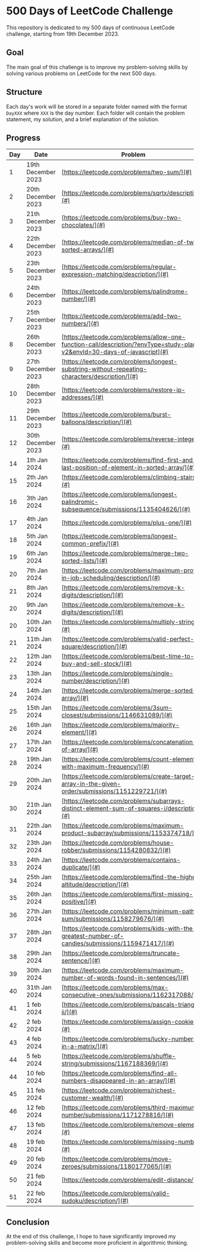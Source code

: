 # 500 Days of LeetCode Challenge

This repository is dedicated to my 500 days of continuous LeetCode challenge, starting from 19th December 2023.

## Goal

The main goal of this challenge is to improve my problem-solving skills by solving various problems on LeetCode for the next 500 days.

## Structure

Each day's work will be stored in a separate folder named with the format `DayXXX` where `XXX` is the day number. Each folder will contain the problem statement, my solution, and a brief explanation of the solution.

## Progress

| Day | Date               | Problem                                                                                                                   | Solution                                           |
|-----|--------------------|---------------------------------------------------------------------------------------------------------------------------|----------------------------------------------------|
| 1   | 19th December 2023 | [https://leetcode.com/problems/two-sum/](#)                                                                               | [https://github.com/silahpapa/leetcode-challenges/blob/main/day-1/index.php](#) |
| 2   | 20th December 2023 | [https://leetcode.com/problems/sqrtx/description/](#)                                                                     | [https://github.com/silahpapa/leetcode-challenges/blob/main/day-2/index.php](#) |
| 3   | 21th December 2023 | [https://leetcode.com/problems/buy-two-chocolates/](#)                                                                    | [https://github.com/silahpapa/leetcode-challenges/tree/main/week1/day-3](#) |
| 4   | 22th December 2023 | [https://leetcode.com/problems/median-of-two-sorted-arrays/](#)                                                           | [https://github.com/silahpapa/leetcode-challenges/tree/main/week1/day-4](#) |
| 5   | 23th December 2023 | [https://leetcode.com/problems/regular-expression-matching/description/](#)                                               | [https://github.com/silahpapa/leetcode-challenges/tree/main/week1/day-5](#) |
| 6   | 24th December 2023 | [https://leetcode.com/problems/palindrome-number/](#)                                                                     | [https://github.com/silahpapa/leetcode-challenges/tree/main/week1/day-6](#) |
| 7   | 25th December 2023 | [https://leetcode.com/problems/add-two-numbers/](#)                                                                       | [https://github.com/silahpapa/leetcode-challenges/tree/main/week1/day-7](#) |
| 8   | 26th December 2023 | [https://leetcode.com/problems/allow-one-function-call/description/?envType=study-plan-v2&envId=30-days-of-javascript](#) | [https://github.com/silahpapa/leetcode-challenges/tree/main/week2/day-1](#) |
| 9   | 27th December 2023 | [https://leetcode.com/problems/longest-substring-without-repeating-characters/description/](#)                            | [ https://github.com/silahpapa/leetcode-challenges/tree/main/week2/day-2](#) |
| 10  | 28th December 2023 | [https://leetcode.com/problems/restore-ip-addresses/](#)                                                                  | [https://github.com/silahpapa/leetcode-challenges/tree/main/week2/day-3](#) |
| 11  | 29th December 2023 | [https://leetcode.com/problems/burst-balloons/description/](#)                                                            | [https://github.com/silahpapa/leetcode-challenges/tree/main/week2/day-4](#) |
| 12  | 30th December 2023 | [https://leetcode.com/problems/reverse-integer/](#)                                                                       | [https://github.com/silahpapa/leetcode-challenges/tree/main/week2/day-5](#) |
| 14  | 1th Jan 2024       | [https://leetcode.com/problems/find-first-and-last-position-of-element-in-sorted-array/](#)                               | [https://github.com/silahpapa/leetcode-challenges/tree/main/week2/day-6](#)                                          |
| 15  | 2th Jan 2024       | [https://leetcode.com/problems/climbing-stairs/](#)                                                                       | [https://github.com/silahpapa/leetcode-challenges/tree/main/week2/day-7](#)                                          |
| 16  | 3th Jan 2024       | [https://leetcode.com/problems/longest-palindromic-subsequence/submissions/1135404626/](#)                                | [ https://github.com/silahpapa/leetcode-challenges/tree/main/week3/day-1](#)                                     |
| 17  | 4th Jan 2024       | [https://leetcode.com/problems/plus-one/](#)                                                                              | [https://github.com/silahpapa/leetcode-challenges/tree/main/week3/day-3](#)                                      |
| 18  | 5th Jan 2024       | [https://leetcode.com/problems/longest-common-prefix/](#)                                                                 | [https://github.com/silahpapa/leetcode-challenges/tree/main/week3/day-4](#)                                        |
| 19  | 6th Jan 2024       | [https://leetcode.com/problems/merge-two-sorted-lists/](#)                                                                | [https://github.com/silahpapa/leetcode-challenges/tree/main/week3/day-5](#)                                         |
| 20  | 7th Jan 2024       | [https://leetcode.com/problems/maximum-profit-in-job-scheduling/description/](#)                                          | [https://github.com/silahpapa/leetcode-challenges/tree/main/week3/day-6](#)                                         |
| 21  | 8th Jan 2024       | [https://leetcode.com/problems/remove-k-digits/description/](#)                                                           | [https://github.com/silahpapa/leetcode-challenges/tree/main/week3/day-7](#)                                         |
| 20  | 9th Jan 2024       | [https://leetcode.com/problems/remove-k-digits/description/](#)                                                           | [https://github.com/silahpapa/leetcode-challenges/tree/main/week4/day-1](#)                                         |
| 20  | 10th Jan 2024      | [https://leetcode.com/problems/multiply-strings/](#)                                                                      | [https://github.com/silahpapa/leetcode-challenges/tree/main/week4/day-2](#)                                         |
| 21  | 11th Jan 2024      | [https://leetcode.com/problems/valid-perfect-square/description/](#)                                                      | [https://github.com/silahpapa/leetcode-challenges/tree/main/week4/day-3](#)                                         |
| 22  | 12th Jan 2024      | [https://leetcode.com/problems/best-time-to-buy-and-sell-stock/](#)                                                       | [https://github.com/silahpapa/leetcode-challenges/tree/main/week4/day-4](#)                                         |
| 23  | 13th Jan 2024      | [https://leetcode.com/problems/single-number/description/](#)                                                             | [https://github.com/silahpapa/leetcode-challenges/tree/main/week4/day-5](#)                                         |
| 24  | 14th Jan 2024      | [https://leetcode.com/problems/merge-sorted-array/](#)                                                                    | [https://github.com/silahpapa/leetcode-challenges/tree/main/week4/day-6](#)                                         |
| 25  | 15th Jan 2024      | [https://leetcode.com/problems/3sum-closest/submissions/1146631089/](#)                                                   | [https://github.com/silahpapa/leetcode-challenges/tree/main/week4/day-7](#)                                         |
| 26  | 16th Jan 2024      | [https://leetcode.com/problems/majority-element/](#)                                                                      | [https://github.com/silahpapa/leetcode-challenges/tree/main/week5/day-1](#)                                         |
| 27  | 17th Jan 2024      | [https://leetcode.com/problems/concatenation-of-array/](#)                                                                | [https://github.com/silahpapa/leetcode-challenges/tree/main/week5/day-2](#)                                         |
| 28  | 19th Jan 2024      | [https://leetcode.com/problems/count-elements-with-maximum-frequency/](#)                                                 | [https://github.com/silahpapa/leetcode-challenges/tree/main/week5/day-4](#)                                         |
| 29  | 20th Jan 2024      | [https://leetcode.com/problems/create-target-array-in-the-given-order/submissions/1151229721/](#)                         | [https://github.com/silahpapa/leetcode-challenges/tree/main/week5/day-5](#)                                         |
| 30  | 21th Jan 2024      | [https://leetcode.com/problems/subarrays-distinct-element-sum-of-squares-i/description/](#)                               | [https://github.com/silahpapa/leetcode-challenges/tree/main/week5/day-6](#)                                         |
| 31  | 22th Jan 2024      | [https://leetcode.com/problems/maximum-product-subarray/submissions/1153374718/](#)                                       | [https://github.com/silahpapa/leetcode-challenges/tree/main/week5/day-7](#)                                         |
| 32  | 23th Jan 2024      | [https://leetcode.com/problems/house-robber/submissions/1154280832/](#)                                                   | [https://github.com/silahpapa/leetcode-challenges/tree/main/week6/day-1](#)                                         |
| 33  | 24th Jan 2024      | [https://leetcode.com/problems/contains-duplicate/](#)                                                                    | [https://github.com/silahpapa/leetcode-challenges/tree/main/week6/day-2](#)                                         |
| 34  | 25th Jan 2024      | [https://leetcode.com/problems/find-the-highest-altitude/description/](#)                                                 | [https://github.com/silahpapa/leetcode-challenges/tree/main/week6/day-3](#)                                         |
| 35  | 26th Jan 2024      | [https://leetcode.com/problems/first-missing-positive/](#)                                                                | [https://github.com/silahpapa/leetcode-challenges/tree/main/week6/day-4](#)                                         |
| 36  | 27th Jan 2024      | [https://leetcode.com/problems/minimum-path-sum/submissions/1158279676/](#)                                               | [https://github.com/silahpapa/leetcode-challenges/tree/main/week6/day-5](#)                                         |
| 37  | 28th Jan 2024      | [https://leetcode.com/problems/kids-with-the-greatest-number-of-candies/submissions/1159471417/](#)                       | [https://github.com/silahpapa/leetcode-challenges/tree/main/week6/day-6](#)                                         |
| 38  | 29th Jan 2024      | [https://leetcode.com/problems/truncate-sentence/](#)                                                                     | [https://github.com/silahpapa/leetcode-challenges/tree/main/week6/day-7](#)           |
| 39  | 30th Jan 2024      | [https://leetcode.com/problems/maximum-number-of-words-found-in-sentences/](#)                                            | [https://github.com/silahpapa/leetcode-challenges/tree/main/week6/day-7](#)           |
| 40  | 31th Jan 2024      | [https://leetcode.com/problems/max-consecutive-ones/submissions/1162317088/](#)                                           | [https://github.com/silahpapa/leetcode-challenges/tree/main/week7/day-1](#)           |
| 41  | 1 feb 2024         | [https://leetcode.com/problems/pascals-triangle-ii/](#)                                                                   | [https://github.com/silahpapa/leetcode-challenges/tree/main/week7/day-2](#)           |
| 42  | 2 feb 2024         | [https://leetcode.com/problems/assign-cookies/](#)                                                                        | [https://github.com/silahpapa/leetcode-challenges/tree/main/week7/day-3](#)           |
| 43  | 4 feb 2024         | [https://leetcode.com/problems/lucky-numbers-in-a-matrix/](#)                                                             |  [https://github.com/silahpapa/leetcode-challenges/tree/main/week7/day-4](#)          |
| 44  | 5 feb 2024         | [https://leetcode.com/problems/shuffle-string/submissions/1167188369/](#)                                                 |  [https://github.com/silahpapa/leetcode-challenges/tree/main/week7/day-5](#) |
| 44  | 10 feb 2024        | [https://leetcode.com/problems/find-all-numbers-disappeared-in-an-array/](#)                                              | [https://github.com/silahpapa/leetcode-challenges/tree/main/week7/day-6](#) |
| 45  | 11 feb 2024        | [https://leetcode.com/problems/richest-customer-wealth/](#)                                                               | [https://github.com/silahpapa/leetcode-challenges/tree/main/week8/day-2](#) |
| 46  | 12 feb 2024        | [https://leetcode.com/problems/third-maximum-number/submissions/1171278816/](#)                                           | [https://github.com/silahpapa/leetcode-challenges/tree/main/week8/day-4](#) |
| 47  | 13 feb 2024        | [https://leetcode.com/problems/remove-element/](#)                                                                        | [https://github.com/silahpapa/leetcode-challenges/tree/main/week8/day-5](#) |
| 48  | 19 feb 2024        | [https://leetcode.com/problems/missing-number/](#)                                                                        | [https://github.com/silahpapa/leetcode-challenges/tree/main/week8/day-6](#) |
| 49  | 20 feb 2024        | [https://leetcode.com/problems/move-zeroes/submissions/1180177065/](#)                                                    | [https://github.com/silahpapa/leetcode-challenges/tree/main/week8/day-7](#) |
| 50  | 21 feb 2024        | [https://leetcode.com/problems/edit-distance/](#)                                                                         | [https://github.com/silahpapa/leetcode-challenges/tree/main/week9/day-1](#) |
| 51  | 22 feb 2024        | [https://leetcode.com/problems/valid-sudoku/description/](#)                                                              | [](#) |
## Conclusion
At the end of this challenge, I hope to have significantly improved my problem-solving skills and become more proficient in algorithmic thinking.
